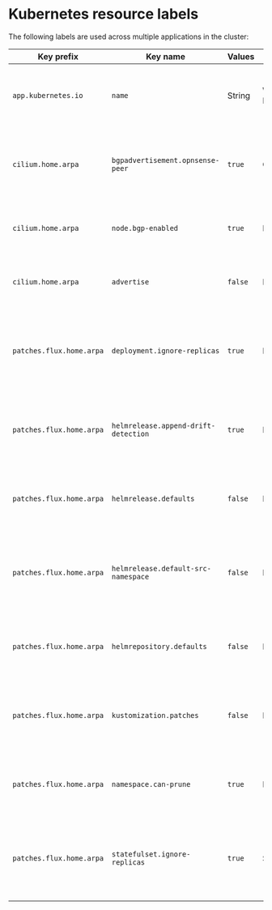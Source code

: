 # Kubernetes resource labels

The following labels are used across multiple applications in the cluster:

| Key prefix               | Key name                             | Values  | Valid resources        | Required | Description                                                                                       |
| ------------------------ | ------------------------------------ | ------- | ---------------------- | -------- | ------------------------------------------------------------------------------------------------- |
| `app.kubernetes.io`      | `name`                               | String  | Workloads and Networks | Yes      | Name of the app a resource belongs to. Used for network policy rules.                             |
| `cilium.home.arpa`       | `bgpadvertisement.opnsense-peer`     | `true`  | CiliumBGPAdvertisement | No       | Opt-in to allow Cilium to the advertise routes to the OPNsense autonomous system.                 |
| `cilium.home.arpa`       | `node.bgp-enabled`                   | `true`  | Node                   | No       | Opt-in to allow Cilium to announce routes via BGP from the node.                                  |
| `cilium.home.arpa`       | `advertise`                          | `false` | Networks               | No       | Opt-out to stop Cilium from announcing the associated IP to BGP peers.                            |
| `patches.flux.home.arpa` | `deployment.ignore-replicas`         | `true`  | Deployment             | No       | Opt-in to allow the HelmRelease owning a deployment from reverting changes to the replica count.  |
| `patches.flux.home.arpa` | `helmrelease.append-drift-detection` | `true`  | HelmRelease            | No       | Opt-in to append HelmRelease drift detection rules, to avoid overwriting existing values.         |
| `patches.flux.home.arpa` | `helmrelease.defaults`               | `false` | HelmRelease            | No       | Opt-out to allow prevent a HelmRelease from receiving "standard" defaults.                        |
| `patches.flux.home.arpa` | `helmrelease.default-src-namespace`  | `false` | HelmRelease            | No       | Opt-out to allow prevent a HelmRelease from referencing the flux-system namespace for the source. |
| `patches.flux.home.arpa` | `helmrepository.defaults`            | `false` | HelmRepository         | No       | Opt-out to allow for setting a different HelmRepository polling interval.                         |
| `patches.flux.home.arpa` | `kustomization.patches`              | `false` | Kustomization          | No       | Opt-out to not apply kustomization patches. Required for the root kustomization.                  |
| `patches.flux.home.arpa` | `namespace.can-prune`                | `true`  | Namespace              | No       | Opt-in to allow a namespace to be pruned if Flux thinks that it should be deleted.                |
| `patches.flux.home.arpa` | `statefulset.ignore-replicas`        | `true`  | StatefulSet            | No       | Opt-in to allow the HelmRelease owning a statefulset from reverting changes to the replica count. |